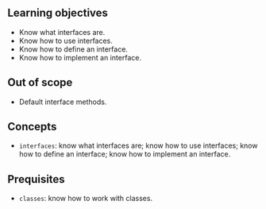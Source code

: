 ## Learning objectives

- Know what interfaces are.
- Know how to use interfaces.
- Know how to define an interface.
- Know how to implement an interface.

## Out of scope

- Default interface methods.

## Concepts

- `interfaces`: know what interfaces are; know how to use interfaces; know how to define an interface; know how to implement an interface.

## Prequisites

- `classes`: know how to work with classes.


